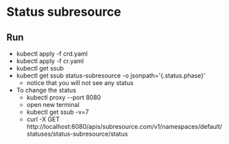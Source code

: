 # Status subresource



## Run
- kubectl apply -f crd.yaml
- kubectl apply -f cr.yaml
- kubectl get ssub
- kubectl get ssub status-subresource -o jsonpath='{.status.phase}'
  - notice that you will not see any status
- To change the status
    - kubectl proxy --port 8080
    - open new terminal
    - kubectl get ssub -v=7
    - curl -X GET http://localhost:8080/apis/subresource.com/v1/namespaces/default/statuses/status-subresource/status